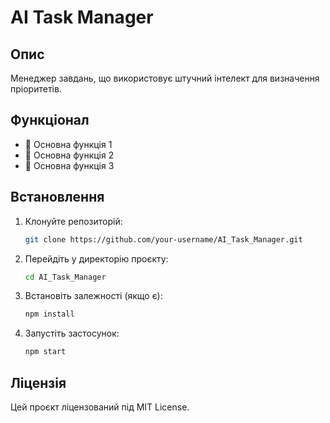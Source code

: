 # AI Task Manager

## Опис
Менеджер завдань, що використовує штучний інтелект для визначення пріоритетів.

## Функціонал
- 📌 Основна функція 1
- 📌 Основна функція 2
- 📌 Основна функція 3

## Встановлення
1. Клонуйте репозиторій:
   ```sh
   git clone https://github.com/your-username/AI_Task_Manager.git
   ```
2. Перейдіть у директорію проєкту:
   ```sh
   cd AI_Task_Manager
   ```
3. Встановіть залежності (якщо є):
   ```sh
   npm install
   ```
4. Запустіть застосунок:
   ```sh
   npm start
   ```

## Ліцензія
Цей проєкт ліцензований під MIT License.
